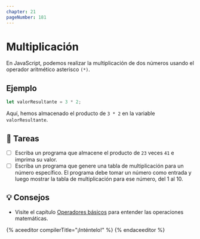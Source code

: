 ```yaml
---
chapter: 21
pageNumber: 181
---
```

# Multiplicación

En JavaScript, podemos realizar la multiplicación de dos números usando el operador aritmético asterisco `(*)`.

## Ejemplo

```javascript
let valorResultante = 3 * 2;
```

Aquí, hemos almacenado el producto de `3 * 2` en la variable `valorResultante`.

## 📝 Tareas

- [ ] Escriba un programa que almacene el producto de `23` veces `41`  e imprima su valor.
- [ ] Escriba un programa que genere una tabla de multiplicación para un número específico. El programa debe tomar un número como entrada y luego mostrar la tabla de multiplicación para ese número, del 1 al 10.

## 💡 Consejos

- Visite el capítulo [Operadores básicos](../numbers/operators.md) para entender las operaciones matemáticas.

{% aceeditor compilerTitle="¡Inténtelo!" %}
{% endaceeditor %}
